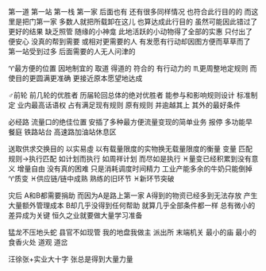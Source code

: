 第一道 第一站 第一栈 第一家
后面也有 还有很多同样情况 也符合此行目的的
而这里是把门第一家
多数人就把所载卸在这儿 也算达成此行目的
虽然可能因此错过了更好的结果
缺乏照管 随缘的小神龛 此地活跃的小动物得了全部的实惠
只付出了便安心 没真的帮到需要 或相对更需要的人
有发愿有行动却因图方便而草草而了
第一站受到过多 后面需要的人无人问津的

♈︎最方便的位置 因地制宜的 取道 得道的 符合的 有行动力的
♏︎更周整地定规则 而使目的更圆满更准确 更接近原本愿望地达成

♂前轮 前几轮的优胜者 历届轮回总体的绝对优胜者
能参与和影响规则设计 标准制定 业内最高话语权
占有满足现有规则 原有规则 并逾越其上 其外的最好条件

必经路 流量口的绝佳位置 安插了多种最方便流量变现的简单业务
报停 多功能早餐庭 铁路站台 高速路加油站休息区

送取供求交换目的 以实易虛
以有载量限度的实物换无载量限度的衡量 变量
匹配规则→执行匹配
如计划而执行 如周祥计划 而尽如是执行
♓︎量变已经积累到没有意义 增量自由 没有真的困难 只是消耗调度时间精力
工业产能多余的牛奶只能倒掉
♈︎质变
♓︎供应链/链中成熟 熟练的旧环节 ♓︎新环节突破

灾后 A和B都需要捐助
而因为A是路上第一家 A得到的物资已经多到无法存放 产生大量额外管理成本
B却几乎没得到任何帮助
就算几乎全部条件都一样 总有微小的差异成为关键
恒久之业就要做大量学习准备

猛龙不压地头蛇 县官不如现管 我的地盘我做主
派出所 末端机关 最小的庙 最小的食香火处 道观 道岔

汪徐张+实业大十字 张总是得到大量力量
